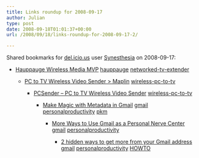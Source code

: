 ```yaml
---
title: Links roundup for 2008-09-17
author: Julian
type: post
date: 2008-09-18T01:01:37+00:00
url: /2008/09/18/links-roundup-for-2008-09-17-2/

---
```

Shared bookmarks for [del.icio.us][1] user [Synesthesia][2] on 2008-09-17:

  * [Hauppauge Wireless Media MVP][3] 
    [hauppauge][4] [networked-tv-extender][5] </li> 
    
      * [PC to TV Wireless Video Sender > Maplin][6] 
        [wireless-pc-to-tv][7] </li> 
        
          * [PCSender &#8211; PC to TV Wireless Video Sender][8] 
            [wireless-pc-to-tv][7] </li> 
            
              * [Make Magic with Metadata in Gmail][9] 
                [gmail][10] [personalproductivity][11] [pkm][12] </li> 
                
                  * [More Ways to Use Gmail as a Personal Nerve Center][13] 
                    [gmail][10] [personalproductivity][11] </li> 
                    
                      * [2 hidden ways to get more from your Gmail address][14] 
                        [gmail][10] [personalproductivity][11] [HOWTO][15] </li> </ul>

 [1]: https://del.icio.us/
 [2]: https://del.icio.us/synesthesia
 [3]: https://www.amazon.co.uk/Hauppauge-Wireless-Media-MVP-Watch/dp/B000I1T4B2
 [4]: https://del.icio.us/synesthesia/hauppauge
 [5]: https://del.icio.us/synesthesia/networked-tv-extender
 [6]: https://www.maplin.co.uk/Module.aspx?ModuleNo=115137
 [7]: https://del.icio.us/synesthesia/wireless-pc-to-tv
 [8]: https://www.slips.co.uk/product_details.php?item_id=255
 [9]: https://www.micropersuasion.com/2008/09/make-magic-with.html
 [10]: https://del.icio.us/synesthesia/gmail
 [11]: https://del.icio.us/synesthesia/personalproductivity
 [12]: https://del.icio.us/synesthesia/pkm
 [13]: https://www.micropersuasion.com/2007/03/more_ways_to_us.html
 [14]: https://gmailblog.blogspot.com/2008/03/2-hidden-ways-to-get-more-from-your.html
 [15]: https://del.icio.us/synesthesia/HOWTO